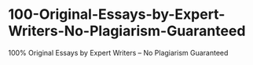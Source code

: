# 100-Original-Essays-by-Expert-Writers-No-Plagiarism-Guaranteed
100% Original Essays by Expert Writers – No Plagiarism Guaranteed

